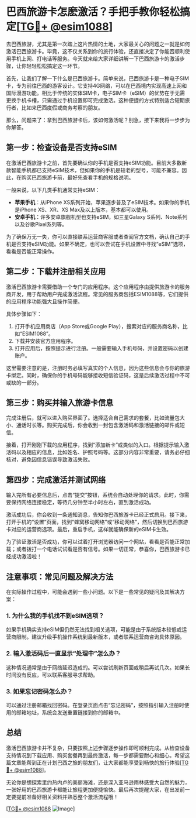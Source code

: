 # 巴西旅游卡怎麽激活？手把手教你轻松搞定[[TG💪+ @esim1088](https://t.me/s/esim1088)]

去巴西旅游，尤其是第一次踏上这片热情的土地，大家最关心的问题之一就是如何激活巴西旅游卡。毕竟，这不仅关系到你的旅行体验，还直接决定了你能否顺利使用手机上网、打电话等服务。今天就来给大家详细讲解一下巴西旅游卡的激活步骤，让你轻轻松松搞定这一环节。

首先，让我们了解一下什么是巴西旅游卡。简单来说，巴西旅游卡是一种电子SIM卡，专为前往巴西的游客设计。它支持4G网络，可以在巴西境内实现高速上网和国际漫游功能。相比于传统的实体SIM卡，电子SIM卡（eSIM）的优势在于无需更换手机卡槽，只需通过手机设置即可完成激活。这种便捷的方式特别适合短期旅行者，比如来巴西度假或商务考察的朋友。

那么，问题来了：拿到巴西旅游卡后，该如何激活呢？别急，接下来我将一步步为你解答。

## 第一步：检查设备是否支持eSIM

在激活巴西旅游卡之前，首先要确认你的手机是否支持eSIM功能。目前大多数新款智能手机都已支持eSIM技术，但如果你的手机是较老的型号，可能不兼容。因此，在购买巴西旅游卡前，最好先查看手机的规格说明。

一般来说，以下几类手机通常支持eSIM：
- **苹果手机**：从iPhone XS系列开始，苹果逐步普及了eSIM技术。如果你的手机是iPhone XS、XR、XS Max及以上版本，基本都可以使用。
- **安卓手机**：许多安卓旗舰机型也支持eSIM，如三星Galaxy S系列、Note系列以及谷歌Pixel系列等。

为了确保万无一失，你可以直接联系运营商客服或者查阅官方文档，确认自己的手机是否支持eSIM功能。如果不确定，也可以尝试在手机设置中寻找“eSIM”选项，看看是否能正常操作。

## 第二步：下载并注册相关应用

激活巴西旅游卡需要借助一个专门的应用程序。这个应用程序由提供旅游卡的服务商开发，用于帮助用户完成激活流程。常见的服务商包括ESIM1088等，它们提供的应用程序功能强大且操作简便。

具体步骤如下：
1. 打开手机应用商店（App Store或Google Play），搜索对应的服务商名称，比如“ESIM1088”。
2. 下载并安装官方应用程序。
3. 打开应用后，按照提示进行注册。一般需要输入手机号码，并设置密码以创建账户。

这里需要注意的是，注册时务必填写真实的个人信息，因为这些信息会与你的旅游卡绑定。同时，确保你的手机号码能够接收短信验证码，这是后续激活过程中不可或缺的一部分。

## 第三步：购买并输入旅游卡信息

完成注册后，就可以进入购买界面了。选择适合自己需求的套餐，比如流量包大小、通话时长等。购买完成后，你会收到一封包含激活码和激活链接的邮件或短信。

接着，打开刚刚下载的应用程序，找到“添加新卡”或类似的入口。根据提示输入激活码以及相应的信息，比如姓名、护照号码等。这部分内容非常重要，请务必仔细核对，避免因信息错误导致激活失败。

## 第四步：完成激活并测试网络

输入完所有必要信息后，点击“提交”按钮，系统会自动处理你的请求。此时，你需要保持网络连接稳定，等待几分钟至半小时左右，直到激活成功。

激活成功后，你会收到一条通知消息，告知你巴西旅游卡已经正式启用。接下来，打开手机的“设置”页面，找到“蜂窝移动网络”或“移动网络”，然后切换到巴西旅游卡对应的运营商选项。最后，重启手机，这样就能确保新的eSIM卡生效。

为了验证激活是否成功，你可以试着打开浏览器访问一个网站，看看是否能正常加载；或者拨打一个电话试试看是否有信号。如果一切正常，恭喜你，巴西旅游卡已经成功激活啦！

## 注意事项：常见问题及解决方法

在实际操作过程中，可能会遇到一些小问题。以下是一些常见的疑问及其解决方案：

### 1. 为什么我的手机找不到eSIM选项？
如果手机确实支持eSIM但仍然无法找到相关选项，可能是由于系统版本较低或运营商限制。建议升级手机操作系统到最新版本，或者联系运营商咨询具体原因。

### 2. 输入激活码后一直显示“处理中”怎么办？
这种情况通常是由于网络延迟造成的。可以尝试刷新页面或稍后再试几次。如果长时间没有反应，可以联系客服寻求帮助。

### 3. 如果忘记密码怎么办？
可以通过注册邮箱找回密码。在登录页面点击“忘记密码”，按照指引输入注册时使用的邮箱地址，系统会发送重置链接到你的邮箱中。

## 总结

激活巴西旅游卡并不复杂，只要按照上述步骤逐步操作即可顺利完成。从检查设备支持情况到下载应用、购买套餐再到最终激活，每一步都需要耐心和细心。希望这篇文章能帮到正在计划巴西之旅的朋友们，让大家都能享受到畅快的旅行体验[[TG💪+ @esim1088](https://t.me/s/esim1088)]。

无论你是想探索里约热内卢的美丽海滩，还是深入亚马逊雨林感受大自然的魅力，一张好用的巴西旅游卡都能让旅程更加便捷愉快。最后再次提醒大家，在出发前一定要提前准备好相关资料并熟悉整个激活流程哦！

[[TG💪+ @esim1088](https://t.me/s/esim1088) ![Image](https://i.postimg.cc/4NQfJmqS/Snipaste-2025-05-13-00-14-12.png)]